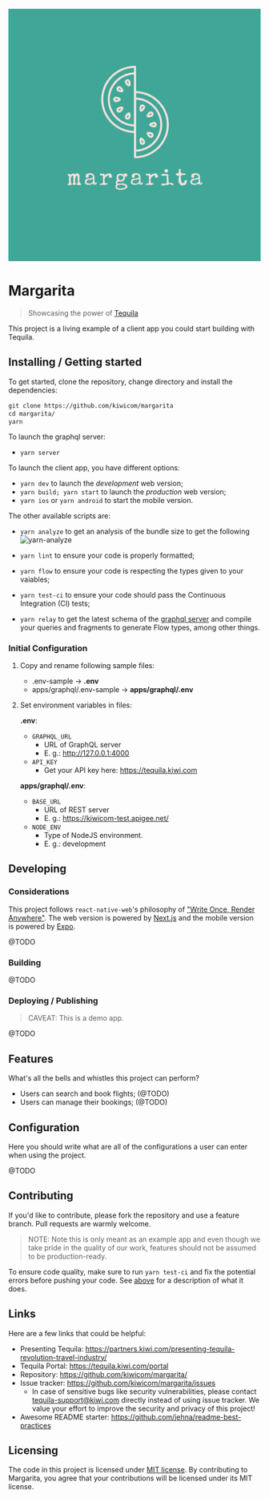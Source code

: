 ![Margarita](assets/logo.png)

# Margarita

> Showcasing the power of [Tequila](https://partners.kiwi.com/presenting-tequila-revolution-travel-industry/)

This project is a living example of a client app you could start building with Tequila.

## Installing / Getting started

To get started, clone the repository, change directory and install the dependencies:

```shell
git clone https://github.com/kiwicom/margarita
cd margarita/
yarn
```

To launch the graphql server:

- `yarn server`

To launch the client app, you have different options:

- `yarn dev` to launch the _development_ web version;
- `yarn build; yarn start` to launch the _production_ web version;
- `yarn ios` or `yarn android` to start the mobile version.

The other available scripts are:

- `yarn analyze` to get an analysis of the bundle size to get the following
  ![yarn-analyze](assets/yarn-analyze.png)

- `yarn lint` to ensure your code is properly formatted;
- `yarn flow` to ensure your code is respecting the types given to your vaiables;
- `yarn test-ci` to ensure your code should pass the Continuous Integration (CI) tests;
- `yarn relay` to get the latest schema of the [graphql server](packages/graphql)
  and compile your queries and fragments to generate Flow types, among other things.

### Initial Configuration

1. Copy and rename following sample files:

   - .env-sample &rightarrow; **.env**
   - apps/graphql/.env-sample &rightarrow; **apps/graphql/.env**

2. Set environment variables in files:

   **.env**:

   - `GRAPHQL_URL`
     - URL of GraphQL server
     - E. g.: http://127.0.0.1:4000
   - `API_KEY`
     - Get your API key here: https://tequila.kiwi.com

   **apps/graphql/.env**:

   - `BASE_URL`
     - URL of REST server
     - E. g.: https://kiwicom-test.apigee.net/
   - `NODE_ENV`
     - Type of NodeJS environment.
     - E. g.: development

## Developing

### Considerations

This project follows `react-native-web`'s philosophy of ["Write Once, Render Anywhere"](https://www.youtube.com/watch?v=HLWM2uhv2wI). The web version is powered by
[Next.js](https://github.com/zeit/next.js/) and the mobile version is powered by
[Expo](https://github.com/expo/expo).

@TODO

### Building

@TODO

### Deploying / Publishing

> CAVEAT: This is a demo app.

@TODO

## Features

What's all the bells and whistles this project can perform?

- Users can search and book flights; (@TODO)
- Users can manage their bookings; (@TODO)

## Configuration

Here you should write what are all of the configurations a user can enter when
using the project.

@TODO

## Contributing

If you'd like to contribute, please fork the repository and use a feature
branch. Pull requests are warmly welcome.

> NOTE: Note this is only meant as an example app and even though we take
> pride in the quality of our work, features should not be assumed to be
> production-ready.

To ensure code quality, make sure to run `yarn test-ci` and fix the potential
errors before pushing your code. See [above](#installing-/-getting-started) for a description of what it does.

## Links

Here are a few links that could be helpful:

- Presenting Tequila: https://partners.kiwi.com/presenting-tequila-revolution-travel-industry/
- Tequila Portal: https://tequila.kiwi.com/portal
- Repository: https://github.com/kiwicom/margarita/
- Issue tracker: https://github.com/kiwicom/margarita/issues
  - In case of sensitive bugs like security vulnerabilities, please contact
    tequila-support@kiwi.com directly instead of using issue tracker. We value your effort
    to improve the security and privacy of this project!
- Awesome README starter: https://github.com/jehna/readme-best-practices

## Licensing

The code in this project is licensed under [MIT license](LICENSE). By contributing to Margarita, you agree that your contributions will be licensed under its MIT license.

